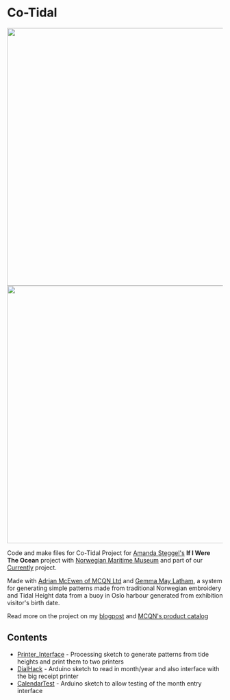 # Co-Tidal

<img src="https://c1.staticflickr.com/9/8637/28912826455_839d02ee08_z.jpg" width="600">
<img src="http://cheapjack.github.io/images/cotidal1.jpg" width="600">

Code and make files for Co-Tidal Project for [Amanda Steggel's](http://testingtesting.org/) **If I Were The Ocean** project with <a href="http://marmuseum.no">Norwegian Maritime Museum</a> and part of our <a href="http://currently.no">Currently</a> project. 

Made with <a href="http://mcqn.com">Adrian McEwen of MCQN Ltd</a> and <a href="gemmamaylatham.com">Gemma May Latham</a>, a system for generating simple patterns made from traditional Norwegian embroidery and Tidal Height data from a buoy in Oslo harbour generated from exhibition visitor's birth date.

Read more on the project on my [blogpost](http://cheapjack.github.io/2016/08/11/if-i-were-the-ocean) and [MCQN's product catalog](https://mcqn.com/ibal172/)

## Contents

 * [Printer_Interface](Printer_Interface) - Processing sketch to generate patterns from tide heights and print them to two printers
 * [DialHack](DialHack) - Arduino sketch to read in month/year and also interface with the big receipt printer
 * [CalendarTest](CalendarTest) - Arduino sketch to allow testing of the month entry interface
